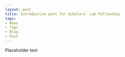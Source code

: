 ```yaml
---
layout: post
title: Introduction post for Scholars' Lab Fellowship
tags:
- News
- Tags
- Blog
- Post
---
```

 Placeholder text